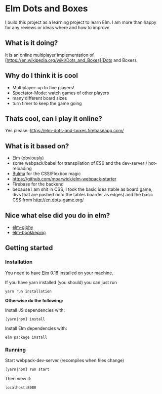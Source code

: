 # Elm Dots and Boxes
I build this project as a learning project to learn Elm.
I am more than happy for any reviews or ideas where and how to improve.

## What is it doing?
It is an online multiplayer implementation of [https://en.wikipedia.org/wiki/Dots_and_Boxes](Dots and Boxes).

## Why do I think it is cool
* Multiplayer: up to five players!
* Spectator-Mode: watch games of other players
* many different board sizes
* turn timer to keep the game going

## Thats cool, can I play it online?
Yes please: https://elm-dots-and-boxes.firebaseapp.com/

## What is it based on?
* Elm (obviously)
* some webpack/babel for transpilation of ES6 and the dev-server / hot-reloading
* [Bulma](http://bulma.io/) for the CSS/Flexbox magic
* https://github.com/moarwick/elm-webpack-starter
* Firebase for the backend
* because I am shit in CSS, I took the basic idea (table as board game, divs that are pushed onto the tables boarder as edges) and the basic CSS from http://en.dots-game.org/


## Nice what else did you do in elm?
* [elm-giphy](https://github.com/rommsen/elm-giphy)
* [elm-bookkeping](https://github.com/rommsen/elm-bookkeeping)


## Getting started

### Installation
You need to have [Elm](http://elm-lang.org/) 0.18 installed on your machine.

If you have yarn installed (you should) you can just run

    yarn run installation


**Otherwise do the following:**

Install JS dependencies with:

    [yarn|npm] install

Install Elm dependencies with:

    elm package install


### Running
Start webpack-dev-server (recompiles when files change)

    [yarn|npm] run start   

Then view it:

    localhost:8080
